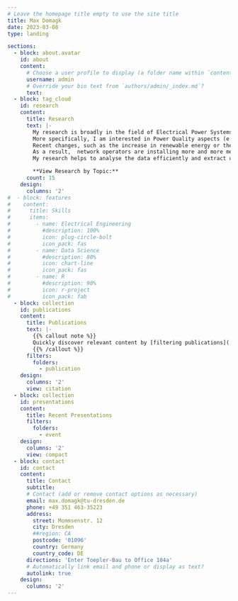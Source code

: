 ```yaml
---
# Leave the homepage title empty to use the site title
title: Max Domagk
date: 2023-03-08
type: landing

sections:
  - block: about.avatar
    id: about
    content:
      # Choose a user profile to display (a folder name within `content/authors/`)
      username: admin
      # Override your bio text from `authors/admin/_index.md`?
      text:
  - block: tag_cloud
    id: research
    content:
      title: Research
      text: |-
        My research is broadly in the field of Electrical Power Systems studying distribution and transmission systems.
        More specifically, I am interested in Power Quality aspects (e.g. distortion of voltage and current).
        Recent changes, such as the increase in renewable energy or the large-scale introduction of electric vehicles, have a significant impact on Power Quality.
        As a result,  network operators are installing more and more measurements to monitor their networks, resulting in large amounts of data.
        My research helps to analyse the data efficiently and extract useful information using data analysis and data mining methods.

        **View Research by Topic:**
      count: 15
    design:
      columns: '2'
#  - block: features
#    content:
#      title: Skills
#      items:
#        - name: Electrical Engineering
#          #description: 100%
#          icon: plug-circle-bolt
#          icon_pack: fas
#        - name: Data Science
#          #description: 80%
#          icon: chart-line
#          icon_pack: fas
#        - name: R
#          #description: 90%
#          icon: r-project
#          icon_pack: fab
  - block: collection
    id: publications
    content:
      title: Publications
      text: |-
        {{% callout note %}}
        Quickly discover relevant content by [filtering publications](./publication/).
        {{% /callout %}}
      filters:
        folders:
          - publication
    design:
      columns: '2'
      view: citation
  - block: collection
    id: presentations
    content:
      title: Recent Presentations
      filters:
        folders:
          - event
    design:
      columns: '2'
      view: compact
  - block: contact
    id: contact
    content:
      title: Contact
      subtitle:
      # Contact (add or remove contact options as necessary)
      email: max.domagk@tu-dresden.de
      phone: +49 351 463-35223
      address:
        street: Mommsenstr. 12
        city: Dresden
        ##region: CA
        postcode: '01096'
        country: Germany
        country_code: DE
      directions: 'Enter Toepler-Bau to Office 104a'
      # Automatically link email and phone or display as text?
      autolink: true
    design:
      columns: '2'
---
```

